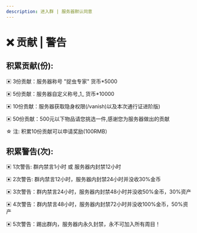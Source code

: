 ```yaml
---
description: 进入群 | 服务器默认同意
---
```


# ❌ 贡献 | 警告

## 积累贡献(份):

▣ 3份贡献：服务器称号 "捉虫专家" 货币\*5000

▣ 5份贡献：服务器自定义称号_1_ 货币\*10000

▣ 10份贡献：服务器获取隐身权限(/vanish)以及本次通行证进阶版)

▣ 50份贡献：500元以下物品请您挑选一件,感谢您为服务器做出的贡献

☆ 注: 积累10份贡献可以申请奖励(100RMB）



## 积累警告(次):

▣ 1次警告: 群内禁言1小时 或 服务器内封禁12小时

▣ 2次警告: 群内禁言12小时，服务器内封禁24小时并没收30%金币

▣ 3次警告：群内禁言24小时，服务器内封禁48小时并没收50%金币，30%资产

▣ 4次警告：群内禁言48小时，服务器内封禁72小时并没收100%金币，50%资产

▣ 5次警告：踢出群内，服务器内永久封禁，永不可加入所有周目！
